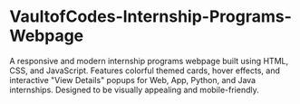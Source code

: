 # VaultofCodes-Internship-Programs-Webpage
A responsive and modern internship programs webpage built using HTML, CSS, and JavaScript. Features colorful themed cards, hover effects, and interactive "View Details" popups for Web, App, Python, and Java internships. Designed to be visually appealing and mobile-friendly.
